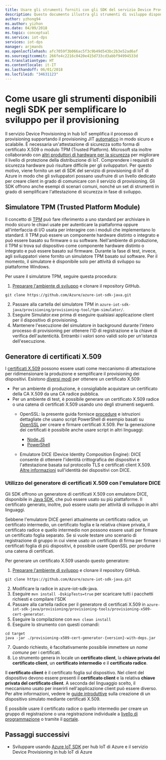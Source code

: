 ```yaml
---
title: Usare gli strumenti forniti con gli SDK del servizio Device Provisioning in hub IoT di Azure per semplificare lo sviluppo
description: Questo documento illustra gli strumenti di sviluppo disponibili negli SDK del servizio Device Provisioning in hub IoT di Azure
author: yzhong94
ms.author: yizhon
ms.date: 04/09/2018
ms.topic: conceptual
ms.service: iot-dps
services: iot-dps
manager: arjmands
ms.openlocfilehash: afc7059f3b066ac5f3c9b49d543bc2b3e52ad6af
ms.sourcegitcommit: 266fe4c2216c0420e415d733cd3abbf94994533d
ms.translationtype: HT
ms.contentlocale: it-IT
ms.lasthandoff: 06/01/2018
ms.locfileid: "34631123"
---
```

# <a name="how-to-use-tools-provided-in-the-sdks-to-simplify-development-for-provisioning"></a>Come usare gli strumenti disponibili negli SDK per semplificare lo sviluppo per il provisioning
Il servizio Device Provisioning in hub IoT semplifica il processo di provisioning supportando il provisioning JIT [automatico](concepts-auto-provisioning.md) in modo sicuro e scalabile.  È necessaria un'attestazione di sicurezza sotto forma di certificato X.509 o modulo TPM (Trusted Platform).  Microsoft sta inoltre collaborando con [altri produttori di hardware per la sicurezza](https://azure.microsoft.com/blog/azure-iot-supports-new-security-hardware-to-strengthen-iot-security/) per migliorare il livello di protezione della distribuzione di IoT. Comprendere i requisiti di sicurezza hardware può risultare difficile per gli sviluppatori. Per questo motivo, viene fornito un set di SDK del servizio di provisioning di IoT di Azure in modo che gli sviluppatori possano usufruire di un livello dedicato per creare client in grado di comunicare con il servizio di provisioning. Gli SDK offrono anche esempi di scenari comuni, nonché un set di strumenti in grado di semplificare l'attestazione di sicurezza in fase di sviluppo.

## <a name="trusted-platform-module-tpm-simulator"></a>Simulatore TPM (Trusted Platform Module)
Il concetto di [TPM](https://docs.microsoft.com/azure/iot-dps/concepts-security#trusted-platform-module-tpm) può fare riferimento a uno standard per archiviare in modo sicuro le chiavi usate per autenticare la piattaforma oppure all'interfaccia di I/O usata per interagire con i moduli che implementano lo standard. Il TPM può essere un componente hardware distinto o integrato e può essere basato su firmware o su software.  Nell'ambiente di produzione, il TPM si trova sul dispositivo come componente hardware distinto o integrato e può essere basato sul firmware. Durante la fase di test, invece, agli sviluppatori viene fornito un simulatore TPM basato sul software.  Per il momento, il simulatore è disponibile solo per attività di sviluppo su piattaforme Windows.

Per usare il simulatore TPM, seguire questa procedura:
1. [Preparare l'ambiente di sviluppo](https://docs.microsoft.com/azure/iot-dps/quick-enroll-device-x509-java#prepare-the-development-environment) e clonare il repository GitHub.
```
git clone https://github.com/Azure/azure-iot-sdk-java.git
```
2. Passare alla cartella del simulatore TPM in ```azure-iot-sdk-java/provisioning/provisioning-tool/tpm-simulator/```.
3. Eseguire Simulator.exe prima di eseguire qualsiasi applicazione client per il dispositivo di provisioning.
4. Mantenere l'esecuzione del simulatore in background durante l'intero processo di provisioning per ottenere l'ID di registrazione e la chiave di verifica dell'autenticità.  Entrambi i valori sono validi solo per un'istanza dell'esecuzione.

## <a name="x509-certificate-generator"></a>Generatore di certificati X.509
I [certificati X.509](https://docs.microsoft.com/azure/iot-dps/concepts-security#x509-certificates) possono essere usati come meccanismo di attestazione per ridimensionare la produzione e semplificare il provisioning dei dispositivi.  Esistono [diversi modi](https://docs.microsoft.com/azure/iot-hub/iot-hub-x509ca-overview#how-to-get-an-x509-ca-certificate) per ottenere un certificato X.509:
* Per un ambiente di produzione, è consigliabile acquistare un certificato della CA X.509 da una CA radice pubblica.
* Per un ambiente di test, è possibile generare un certificato X.509 radice o una catena di certificati X.509 usando uno degli strumenti seguenti.
    * OpenSSL: la presente guida fornisce [procedure](https://docs.microsoft.com/azure/iot-hub/iot-hub-security-x509-create-certificates) e istruzioni dettagliate che usano script PowerShell di esempio basati su [OpenSSL](https://www.openssl.org/) per creare e firmare certificati X.509.  Per la generazione dei certificati è possibile anche usare script in altri linguaggi:
        * [Node.JS](https://github.com/Azure/azure-iot-sdk-node/tree/master/provisioning/tools)
        * [PowerShell](https://github.com/Azure/azure-iot-sdk-c/blob/master/tools/CACertificates/CACertificateOverview.md)
        
    * Emulatore DICE (Device Identity Composition Engine): DICE consente di ottenere l'identità crittografica dei dispositivi e l'attestazione basata sul protocollo TLS e certificati client X.509.  [Altre informazioni](https://www.microsoft.com/research/publication/device-identity-dice-riot-keys-certificates/) sull'identità dei dispositivi con DICE.

### <a name="using-x509-certificate-generator-with-dice-emulator"></a>Utilizzo del generatore di certificati X.509 con l'emulatore DICE
Gli SDK offrono un generatore di certificati X.509 con emulatore DICE, disponibile in [Java SDK](https://github.com/Azure/azure-iot-sdk-java/tree/master/provisioning/provisioning-tools/provisioning-x509-cert-generator),  che può essere usato su più piattaforme.  Il certificato generato, inoltre, può essere usato per attività di sviluppo in altri linguaggi.

Sebbene l'emulatore DICE generi attualmente un certificato radice, un certificato intermedio, un certificato foglia e la relativa chiave privata,  il certificato radice e quello intermedio non possono essere usati per firmare un certificato foglia separato.  Se si vuole testare uno scenario di registrazione di gruppo in cui viene usato un certificato di firma per firmare i certificati foglia di più dispositivi, è possibile usare OpenSSL per produrre una catena di certificati.

Per generare un certificato X.509 usando questo generatore:
1. [Preparare l'ambiente di sviluppo](https://docs.microsoft.com/azure/iot-dps/quick-enroll-device-x509-java#prepare-the-development-environment) e clonare il repository GitHub.
```
git clone https://github.com/Azure/azure-iot-sdk-java.git
```
2. Modificare la radice in azure-iot-sdk-java.
3. Eseguire ```mvn install -DskipTests=true``` per scaricare tutti i pacchetti richiesti e compilare l'SDK
4. Passare alla cartella radice per il generatore di certificati X.509 in ```azure-iot-sdk-java/provisioning/provisioning-tools/provisioning-x509-cert-generator```.
5. Eseguire la compilazione con ```mvn clean install```
6. Eseguire lo strumento con questi comandi:
```
cd target
java -jar ./provisioning-x509-cert-generator-{version}-with-deps.jar
```
7. Quando richiesto, è facoltativamente possibile immettere un _nome comune_ per i certificati.
8. Lo strumento genera in locale un **certificato client**, la **chiave privata del certificato client**, un **certificato intermedio** e il **certificato radice**.

Il **certificato client** è il certificato foglia sul dispositivo.  Nel client del dispositivo devono essere presenti il **certificato client** e la relativa **chiave privata del certificato client**. A seconda del linguaggio scelto, il meccanismo usato per inserirli nell'applicazione client può essere diverso.  Per altre informazioni, vedere le [guide introduttive](https://docs.microsoft.com/azure/iot-dps/quick-create-simulated-device-x509) sulla creazione di un dispositivo simulato mediante certificati X.509.

È possibile usare il certificato radice o quello intermedio per creare un gruppo di registrazione o una registrazione individuale a [livello di programmazione](https://docs.microsoft.com/azure/iot-dps/how-to-manage-enrollments-sdks) o tramite il [portale](https://docs.microsoft.com/azure/iot-dps/how-to-manage-enrollments).

## <a name="next-steps"></a>Passaggi successivi
* Sviluppare usando [Azure IoT SDK]( https://github.com/Azure/azure-iot-sdks) per hub IoT di Azure e il servizio Device Provisioning in hub IoT di Azure